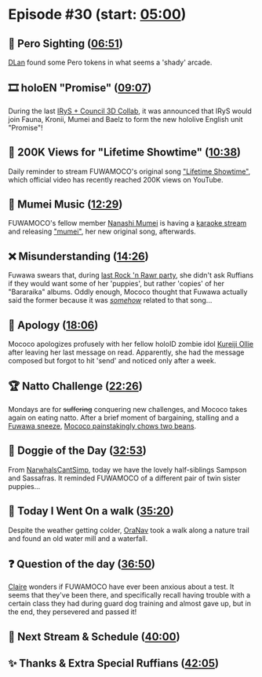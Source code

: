 # Episode #30 (start: [05:00](https://youtu.be/4ljeCZkA2mc?t=05m00s))

## 👀 Pero Sighting ([06:51](https://youtu.be/4ljeCZkA2mc?t=06m51s))

[DLan](https://twitter.com/DylanMend/status/1698633380928102867) found some Pero tokens in what seems a 'shady' arcade.

## 🎞️ holoEN "Promise" ([09:07](https://youtu.be/4ljeCZkA2mc?t=09m07s))

During the last [IRyS + Council 3D Collab](https://youtu.be/sEnjWtbnUj4), it was announced that IRyS would join Fauna, Kronii, Mumei and Baelz to form the new hololive English unit "Promise"!

## 🎤 200K Views for "Lifetime Showtime" ([10:38](https://youtu.be/4ljeCZkA2mc?t=10m38s))

Daily reminder to stream FUWAMOCO's original song ["Lifetime Showtime"](https://youtu.be/-wzgy7uTuSk), which official video has recently reached 200K views on YouTube.

## 🎼 Mumei Music ([12:29](https://youtu.be/4ljeCZkA2mc?t=12m29s))

FUWAMOCO's fellow member [Nanashi Mumei](https://www.youtube.com/@NanashiMumei) is having a [karaoke stream](https://youtu.be/bDjzpMmw-JY) and releasing ["mumei"](https://youtu.be/oA0CpI0vCK4), her new original song, afterwards.

## ❌ Misunderstanding ([14:26](https://youtu.be/4ljeCZkA2mc?t=14m26s))

Fuwawa swears that, during [last Rock 'n Rawr party](https://youtu.be/9e8Wnx-FRQk?t=3238), she didn't ask Ruffians if they would want some of her 'puppies', but rather 'copies' of her "Bararaika" albums. Oddly enough, Mococo thought that Fuwawa actually said the former because it was [*somehow*](https://youtu.be/QEOdcdct0wM?t=1m03s) related to that song...

## 🙇 Apology ([18:06](https://youtu.be/4ljeCZkA2mc?t=18m06s))

Mococo apologizes profusely with her fellow holoID zombie idol [Kureiji Ollie](https://youtube.com/@KureijiOllie) after leaving her last message on read. Apparently, she had the message composed but forgot to hit 'send' and noticed only after a week.

## 🏆 Natto Challenge ([22:26](https://youtu.be/4ljeCZkA2mc?t=22m26s))

Mondays are for ~~suffering~~ conquering new challenges, and Mococo takes again on eating natto. After a brief moment of bargaining, stalling and a [Fuwawa sneeze](https://youtu.be/4ljeCZkA2mc?t=1656), [Mococo painstakingly chows two beans](https://youtu.be/4ljeCZkA2mc?t=1867).

## 🐶 Doggie of the Day ([32:53](https://youtu.be/4ljeCZkA2mc?t=32m53s))

From [NarwhalsCantSimp](https://twitter.com/NarwhalsCant/status/1710779669325193405), today we have the lovely half-siblings Sampson and Sassafras. It reminded FUWAMOCO of a different pair of twin sister puppies...

## 🚶 Today I Went On a walk ([35:20](https://youtu.be/4ljeCZkA2mc?t=35m20s))

Despite the weather getting colder, [OraNav](https://twitter.com/Nepgyaaaaaaa/status/1710216435807498516) took a walk along a nature trail and found an old water mill and a waterfall.

## ❓ Question of the day ([36:50](https://youtu.be/4ljeCZkA2mc?t=36m50s))

[Claire](https://twitter.com/ExistingClaire/status/1710657549304053829) wonders if FUWAMOCO have ever been anxious about a test. It seems that they've been there, and specifically recall having trouble with a certain class they had during guard dog training and almost gave up, but in the end, they persevered and passed it!

## 📅 Next Stream & Schedule ([40:00](https://youtu.be/4ljeCZkA2mc?t=40m00s))

## ✨ Thanks & Extra Special Ruffians ([42:05](https://youtu.be/4ljeCZkA2mc?t=42m05s))
